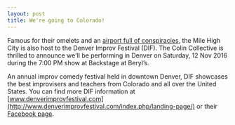 ```yaml
---
layout: post
title: We're going to Colorado!
---
```

Famous for their omelets and an [airport full of conspiracies](https://en.wikipedia.org/wiki/Denver_International_Airport#Conspiracies_and_controversy), the Mile High City is also host to the Denver Improv Festival (DIF).
The Colin Collective is thrilled to announce we'll be performing in Denver on Saturday, 12 Nov 2016 during the 7:00 PM show at Backstage at Beryl’s.

An annual improv comedy festival held in downtown Denver, DIF showcases the best improvisers and teachers from Colorado and all over the United States.
You can find more DIF information at [www.denverimprovfestival.com](http://www.denverimprovfestival.com/index.php/landing-page/) or their [Facebook page](https://www.facebook.com/denverimprovfestival/).
